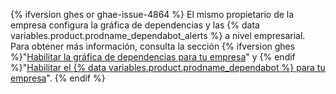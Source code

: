 {% ifversion ghes or ghae-issue-4864 %}
El mismo propietario de la empresa configura la gráfica de dependencias y las {% data variables.product.prodname_dependabot_alerts %} a nivel empresarial. Para obtener más información, consulta la sección {% ifversion ghes %}"[Habilitar la gráfica de dependencias para tu empresa](/admin/code-security/managing-supply-chain-security-for-your-enterprise/enabling-the-dependency-graph-for-your-enterprise)" y {% endif %}"[Habilitar el {% data variables.product.prodname_dependabot %} para tu empresa](/admin/configuration/configuring-github-connect/enabling-dependabot-for-your-enterprise)".
{% endif %} 
